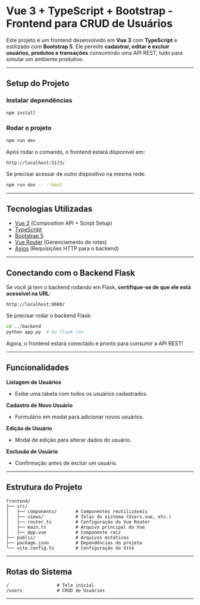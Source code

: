 # Vue 3 + TypeScript + Bootstrap - Frontend para CRUD de Usuários

Este projeto é um frontend desenvolvido em **Vue 3** com **TypeScript** e estilizado com **Bootstrap 5**. Ele permite **cadastrar, editar e excluir usuários, produtos e transações** consumindo uma API REST, tudo para simular um ambiente produtivo.

---

## **Setup do Projeto**


### **Instalar dependências**
```sh
npm install
```

### **Rodar o projeto**
```sh
npm run dev
```
Após rodar o comando, o frontend estará disponível em:
```
http://localhost:5173/
```

Se precisar acessar de outro dispositivo na mesma rede:
```sh
npm run dev -- --host
```

---

## **Tecnologias Utilizadas**

- [Vue 3](https://vuejs.org/) (Composition API + Script Setup)
- [TypeScript](https://www.typescriptlang.org/)
- [Bootstrap 5](https://getbootstrap.com/)
- [Vue Router](https://router.vuejs.org/) (Gerenciamento de rotas)
- [Axios](https://axios-http.com/) (Requisições HTTP para o backend)

---

## **Conectando com o Backend Flask**
Se você já tem o backend rodando em Flask, **certifique-se de que ele está acessível na URL**:
```
http://localhost:8080/
```

Se precisar rodar o backend Flask:
```sh
cd ../backend
python app.py  # Ou flask run
```

Agora, o frontend estará conectado e pronto para consumir a API REST!

---

## **Funcionalidades**
**Listagem de Usuários**
- Exibe uma tabela com todos os usuários cadastrados.

**Cadastro de Novo Usuário**
- Formulário em modal para adicionar novos usuários.

**Edição de Usuário**
- Modal de edição para alterar dados do usuário.

**Exclusão de Usuário**
- Confirmação antes de excluir um usuário.

---

## **Estrutura do Projeto**
```
frontend/
├── src/
│   ├── components/       # Componentes reutilizáveis
│   ├── views/            # Telas do sistema (Users.vue, etc.)
│   ├── router.ts         # Configuração do Vue Router
│   ├── main.ts           # Arquivo principal do Vue
│   ├── App.vue           # Componente raiz
├── public/               # Arquivos estáticos
├── package.json          # Dependências do projeto
└── vite.config.ts        # Configuração do Vite
```

---

## **Rotas do Sistema**
```
/                  # Tela inicial
/users             # CRUD de Usuários
```

---


